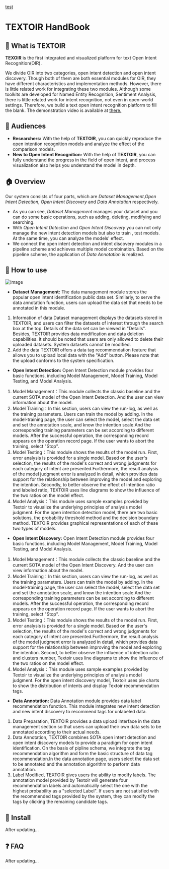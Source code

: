[test](#Overview)

# TEXTOIR HandBook

## :pushpin: What is TEXTOIR
**TEXOIR** is the first integrated and visualized platform for text Open Intent Recognition(OIR). 

We divide OIR into two categories, open intent detection and open intent discovery. Though both of them are both essential modules for OIR, they have different characteristics and implementation methods. However, there is little related work for integrating these two modules. Although some toolkits are developed for Named Entity Recognition, Sentiment Analysis, there is little related work for intent recognition, not even in open-world settings. Therefore, we build a text open intent recognition platform to fill the blank. The demonstration video is available at [there.](https://github.com/XTenLee/TEXTOIR)

## :couple: Audiences

* **Researchers:** With the help of **TEXTOIR**, you can quickly reproduce the open intention recognition models and analyze the effect of the comparison models.
* **New to Open Intent Recognition:** With the help of **TEXTOIR**, you can fully understand the progress in the field of open intent, and process visualization also helps you understand the model in depth.

## :house:  Overview
Our system consists of four parts, which are *Dataset Management*,*Open Intent Detection*, *Open Intent Discovery* and *Data Annotation* respectively. 
* As you can see, *Dataset Management* manages your dataset and you can do some basic operations, such as adding, deleting, modifying and searching.
* With *Open Intent Detection* and *Open Intent Discovery* you can not only manage the new intent detection models but also to train , test models. At the same time, you can analyze the models' effect. 
* We connect the open intent detection and intent discovery modules in a pipeline scheme and achieves multiple model combination. Based on the pipeline scheme, the application of *Data Annotation* is realized.

## :loudspeaker: How to use
![image](https://github.com/XTenLee/TEXTOIR/blob/main/image/handbook.png)
* **Dataset Management:**
The data management module stores the popular open intent identification public data set. Similarly, to serve the data annotation function, users can upload the data set that needs to be annotated in this module.

1. Information of data
Dataset management displays the datasets stored in TEXTOIR, and users can filter the datasets of interest through the search box at the top. Details of  the data set can be viewed in "Details".
Besides, TEXTOIR provides data modification and data deletion capabilities. It should be noted that users are only allowed to delete their uploaded datasets. System datasets cannot be modified.
2. Add the data
TEXTOIR offers a data tag recommendation feature that allows you to upload local data with the "Add" button. Please note that the upload conforms to the system specification.

* **Open Intent Detection:**
Open Intent Detection module provides four basic functions, including Model Management, Model Training, Model Testing, and Model Analysis.
1. Model Management：This module collects the classic baseline and the current SOTA model of the Open Intent Detection. And the user can view information about the model.
2. Model Training：In this section, users can view the run-log, as well as the training parameters. Users can train the model by adding. In the model-training page, the user can select the model, select the data set and set the annotation scale, and know the intention scale.And the corresponding training parameters can be set according to different models. After the successful operation, the corresponding record appears on the operation record page. If the user wants to abort the training, select "Stop".
3. Model Testing：This module shows the results of the model run. First, error analysis is provided for a single model. Based on the user's selection, the results of the model's correct and wrong judgments for each category of intent are presented.Furthermore, the result analysis of the model judgment error is analyzed in detail, which provides data support for the relationship between improving the model and exploring the intention. Secondly, to better observe the effect of intention ratio and labeled ratio, TEXTOIR uses line diagrams to show the influence of the two ratios on the model effect.
4. Model Analysis：This module uses sample examples provided by Textoir to visualize the underlying principles of analysis model judgment. For the open intention detection model, there are two basic solutions, the probability threshold method and the decision boundary method. TEXTOIR provides graphical representations of each of these two types of models.
* **Open Intent Discovery:**
Open Intent Detection module provides four basic functions, including Model Management, Model Training, Model Testing, and Model Analysis.
1. Model Management：This module collects the classic baseline and the current SOTA model of the Open Intent Discovery. And the user can view information about the model.
2. Model Training：In this section, users can view the run-log, as well as the training parameters. Users can train the model by adding. In the model-training page, the user can select the model, select the data set and set the annotation scale, and know the intention scale.And the corresponding training parameters can be set according to different models. After the successful operation, the corresponding record appears on the operation record page. If the user wants to abort the training, select "Stop".
3. Model Testing：This module shows the results of the model run. First, error analysis is provided for a single model. Based on the user's selection, the results of the model's correct and wrong judgments for each category of intent are presented.Furthermore, the result analysis of the model judgment error is analyzed in detail, which provides data support for the relationship between improving the model and exploring the intention. Second, to better observe the influence of intention ratio and clusters number, Textoir uses line diagrams to show the influence of the two ratios on the model effect.
4. Model Analysis：This module uses sample examples provided by Textoir to visualize the underlying principles of analysis model judgment. For the open intent discovery model, Textoir uses pie charts to show the distribution of intents and display Textoir recommendation tags.
* **Data Annotation:**
Data Annotation module provides data label recommendation function. This module integrates new intent detection and new intent discovery to recommend tags for unlabeled data.
1. Data Preparation, TEXTOIR provides a data upload interface in the data management section so that users can upload their own data sets to be annotated according to their actual needs.
2. Data Annotation, TEXTOIR combines SOTA open intent detection and open intent discovery models to provide a paradigm for open intent identification. On the basis of pipline schema, we integrate the tag recommendation algorithm and form the basic structure of data tag recommendation.In the data annotation page, users select the data set to be annotated and the annotation algorithm to perform data annotation.
3. Label Modified, TEXTOIR gives users the ability to modify labels. The annotation model provided by Textoir will generate four recommendation labels and automatically select the one with the highest probability as a "selected Label". If users are not satisfied with the recommended tags provided by the system, they can modify the tags by clicking the remaining candidate tags.


## :hammer: Install

After updating...

## :question: FAQ

After updating...
  
  
